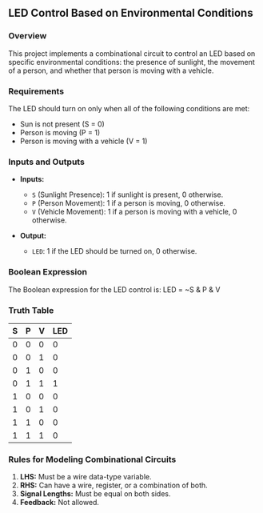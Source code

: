 ## LED Control Based on Environmental Conditions

### Overview
This project implements a combinational circuit to control an LED based on specific environmental conditions: the presence of sunlight, the movement of a person, and whether that person is moving with a vehicle.

### Requirements
The LED should turn on only when all of the following conditions are met:
- Sun is not present (S = 0)
- Person is moving (P = 1)
- Person is moving with a vehicle (V = 1)

### Inputs and Outputs
- **Inputs:**
  - `S` (Sunlight Presence): 1 if sunlight is present, 0 otherwise.
  - `P` (Person Movement): 1 if a person is moving, 0 otherwise.
  - `V` (Vehicle Movement): 1 if a person is moving with a vehicle, 0 otherwise.

- **Output:**
  - `LED`: 1 if the LED should be turned on, 0 otherwise.

### Boolean Expression
The Boolean expression for the LED control is:
LED = ~S & P & V


### Truth Table

| S | P | V | LED |
|---|---|---|-----|
| 0 | 0 | 0 | 0   |
| 0 | 0 | 1 | 0   |
| 0 | 1 | 0 | 0   |
| 0 | 1 | 1 | 1   |
| 1 | 0 | 0 | 0   |
| 1 | 0 | 1 | 0   |
| 1 | 1 | 0 | 0   |
| 1 | 1 | 1 | 0   |

### Rules for Modeling Combinational Circuits

1. **LHS:** Must be a wire data-type variable.
2. **RHS:** Can have a wire, register, or a combination of both.
3. **Signal Lengths:** Must be equal on both sides.
4. **Feedback:** Not allowed.
